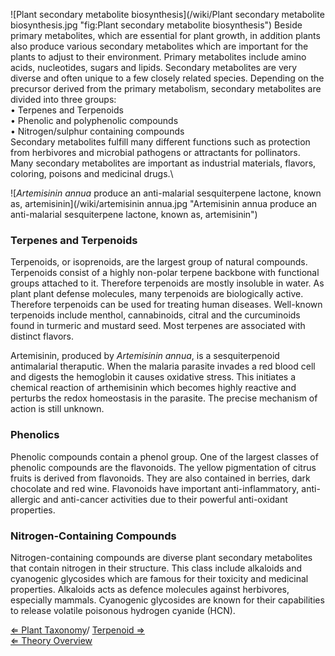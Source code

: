 ![Plant secondary metabolite biosynthesis](/wiki/Plant secondary metabolite biosynthesis.jpg "fig:Plant secondary metabolite biosynthesis")
Beside primary metabolites, which are essential for plant growth, in
addition plants also produce various secondary metabolites which are
important for the plants to adjust to their environment. Primary
metabolites include amino acids, nucleotides, sugars and lipids.
Secondary metabolites are very diverse and often unique to a few closely
related species. Depending on the precursor derived from the primary
metabolism, secondary metabolites are divided into three groups:\
• Terpenes and Terpenoids\
• Phenolic and polyphenolic compounds\
• Nitrogen/sulphur containing compounds\
 Secondary metabolites fulfill many different functions such as
protection from herbivores and microbial pathogens or attractants for
pollinators. Many secondary metabolites are important as industrial
materials, flavors, coloring, poisons and medicinal drugs.\

![*Artemisinin annua* produce an anti-malarial sesquiterpene lactone, known as, artemisinin](/wiki/artemisinin annua.jpg "Artemisinin annua produce an anti-malarial sesquiterpene lactone, known as, artemisinin")

### Terpenes and Terpenoids

Terpenoids, or isoprenoids, are the largest group of natural compounds.
Terpenoids consist of a highly non-polar terpene backbone with
functional groups attached to it. Therefore terpenoids are mostly
insoluble in water. As plant plant defense molecules, many terpenoids
are biologically active. Therefore terpenoids can be used for treating
human diseases. Well-known terpenoids include menthol, cannabinoids,
citral and the curcuminoids found in turmeric and mustard seed. Most
terpenes are associated with distinct flavors.

Artemisinin, produced by *Artemisinin annua*, is a sesquiterpenoid
antimalarial theraputic. When the malaria parasite invades a red blood
cell and digests the hemoglobin it causes oxidative stress. This
initiates a chemical reaction of arthemisinin which becomes highly
reactive and perturbs the redox homeostasis in the parasite. The precise
mechanism of action is still unknown.

### Phenolics

Phenolic compounds contain a phenol group. One of the largest classes of
phenolic compounds are the flavonoids. The yellow pigmentation of citrus
fruits is derived from flavonoids. They are also contained in berries,
dark chocolate and red wine. Flavonoids have important
anti-inflammatory, anti-allergic and anti-cancer activities due to their
powerful anti-oxidant properties.

### Nitrogen-Containing Compounds

Nitrogen-containing compounds are diverse plant secondary metabolites
that contain nitrogen in their structure. This class include alkaloids
and cyanogenic glycosides which are famous for their toxicity and
medicinal properties. Alkaloids acts as defence molecules against
herbivores, especially mammals. Cyanogenic glycosides are known for
their capabilities to release volatile poisonous hydrogen cyanide (HCN).

[ ⇐ Plant Taxonomy](/wiki/Plant_Taxonomy "wikilink")/ [ Terpenoid ⇒](/wiki/Terpenoid "wikilink")\
[ ⇐ Theory Overview](/wiki/PlantLab "wikilink")

